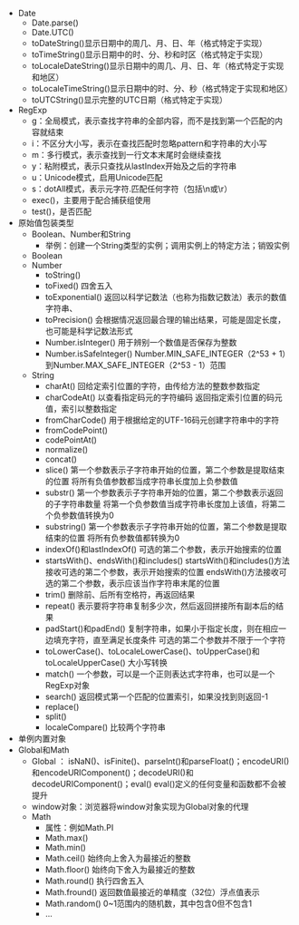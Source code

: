 - Date
  - Date.parse()
  - Date.UTC()
  - toDateString()显示日期中的周几、月、日、年（格式特定于实现）
  - toTimeString()显示日期中的时、分、秒和时区（格式特定于实现）
  - toLocaleDateString()显示日期中的周几、月、日、年（格式特定于实现和地区）
  - toLocaleTimeString()显示日期中的时、分、秒（格式特定于实现和地区）
  - toUTCString()显示完整的UTC日期（格式特定于实现）
- RegExp
  - g：全局模式，表示查找字符串的全部内容，而不是找到第一个匹配的内容就结束
  - i：不区分大小写，表示在查找匹配时忽略pattern和字符串的大小写
  - m：多行模式，表示查找到一行文本末尾时会继续查找
  - y：粘附模式，表示只查找从lastIndex开始及之后的字符串
  - u：Unicode模式，启用Unicode匹配
  - s：dotAll模式，表示元字符.匹配任何字符（包括\n或\r）
  - exec()，主要用于配合捕获组使用
  - test()，是否匹配
- 原始值包装类型
  - Boolean、Number和String
    - 举例：创建一个String类型的实例；调用实例上的特定方法；销毁实例
  - Boolean
  - Number
    - toString()
    - toFixed() 四舍五入
    - toExponential() 返回以科学记数法（也称为指数记数法）表示的数值字符串、
    - toPrecision() 会根据情况返回最合理的输出结果，可能是固定长度，也可能是科学记数法形式
    - Number.isInteger() 用于辨别一个数值是否保存为整数
    - Number.isSafeInteger()   Number.MIN_SAFE_INTEGER（2^53 + 1）到Number.MAX_SAFE_INTEGER（2^53 - 1）范围
  - String
    - charAt() 回给定索引位置的字符，由传给方法的整数参数指定
    - charCodeAt() 以查看指定码元的字符编码 返回指定索引位置的码元值，索引以整数指定
    - fromCharCode() 用于根据给定的UTF-16码元创建字符串中的字符
    - fromCodePoint()
    - codePointAt()
    - normalize()
    - concat()
    - slice() 第一个参数表示子字符串开始的位置，第二个参数是提取结束的位置   将所有负值参数都当成字符串长度加上负参数值
    - substr() 第一个参数表示子字符串开始的位置，第二个参数表示返回的子字符串数量   将第一个负参数值当成字符串长度加上该值，将第二个负参数值转换为0
    - substring() 第一个参数表示子字符串开始的位置，第二个参数是提取结束的位置   将所有负参数值都转换为0
    - indexOf()和lastIndexOf()    可选的第二个参数，表示开始搜索的位置
    - startsWith()、endsWith()和includes()    startsWith()和includes()方法接收可选的第二个参数，表示开始搜索的位置   endsWith()方法接收可选的第二个参数，表示应该当作字符串末尾的位置
    - trim()  删除前、后所有空格符，再返回结果
    - repeat()  表示要将字符串复制多少次，然后返回拼接所有副本后的结果
    -  padStart()和padEnd()  复制字符串，如果小于指定长度，则在相应一边填充字符，直至满足长度条件  可选的第二个参数并不限于一个字符
    - toLowerCase()、toLocaleLowerCase()、toUpperCase()和toLocaleUpperCase()  大小写转换
    - match()  一个参数，可以是一个正则表达式字符串，也可以是一个RegExp对象
    - search()  返回模式第一个匹配的位置索引，如果没找到则返回-1
    - replace()
    - split()
    - localeCompare() 比较两个字符串
- 单例内置对象
- Global和Math
  - Global ：  isNaN()、isFinite()、parseInt()和parseFloat()；encodeURI()和encodeURIComponent()；decodeURI()和decodeURIComponent()；eval()  eval()定义的任何变量和函数都不会被提升
  - window对象：浏览器将window对象实现为Global对象的代理
  - Math
    - 属性：例如Math.PI
    - Math.max()
    - Math.min()
    - Math.ceil() 始终向上舍入为最接近的整数
    - Math.floor() 始终向下舍入为最接近的整数
    - Math.round() 执行四舍五入
    - Math.fround() 返回数值最接近的单精度（32位）浮点值表示
    - Math.random() 0~1范围内的随机数，其中包含0但不包含1
    - ...

